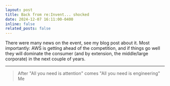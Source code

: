 ```yaml
---
layout: post
title: Back from re:Invent... shocked
date: 2024-12-07 16:11:00-0400
inline: false
related_posts: false
---
```


There were many news on the event, see my blog post about it.
Most importantly: AWS is getting ahead of the competition, and if things go well they will dominate the consumer (and by extension, the middle/large corporate) in the next couple of years.

---

> After "All you need is attention" comes "All you need is engineering"
> Me
